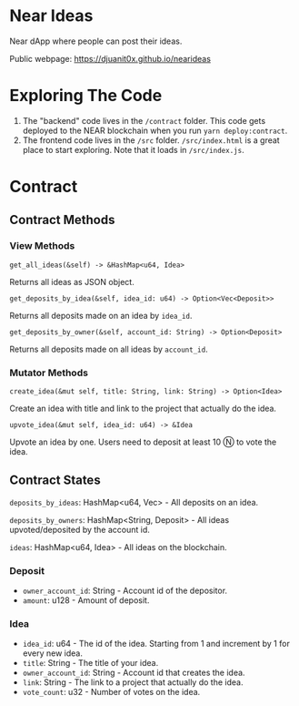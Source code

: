 Near Ideas
==================
Near dApp where people can post their ideas.


Public webpage: https://djuanit0x.github.io/nearideas

Exploring The Code
==================

1. The "backend" code lives in the `/contract` folder. This code gets deployed to
   the NEAR blockchain when you run `yarn deploy:contract`.
2. The frontend code lives in the `/src` folder. `/src/index.html` is a great
   place to start exploring. Note that it loads in `/src/index.js`.

Contract
==================
## Contract Methods

### View Methods
`get_all_ideas(&self) -> &HashMap<u64, Idea>`

Returns all ideas as JSON object.

`get_deposits_by_idea(&self, idea_id: u64) -> Option<Vec<Deposit>>`

Returns all deposits made on an idea by `idea_id`.

`get_deposits_by_owner(&self, account_id: String) -> Option<Deposit>`

Returns all deposits made on all ideas by `account_id`.

### Mutator Methods
`create_idea(&mut self, title: String, link: String) -> Option<Idea>`

Create an idea with title and link to the project that actually do the idea.

`upvote_idea(&mut self, idea_id: u64) -> &Idea`

Upvote an idea by one. Users need to deposit at least 10 Ⓝ to vote the idea.

## Contract States
`deposits_by_ideas`: HashMap<u64, Vec<Deposit>> - All deposits on an idea.

`deposits_by_owners`: HashMap<String, Deposit> - All ideas upvoted/deposited by the account id.

`ideas`: HashMap<u64, Idea> - All ideas on the blockchain.


### Deposit
- `owner_account_id`: String - Account id of the depositor.
- `amount`: u128 - Amount of deposit.

### Idea
- `idea_id`: u64 - The id of the idea. Starting from 1 and increment by 1 for every new idea.
- `title`: String - The title of your idea.
- `owner_account_id`: String - Account id that creates the idea.
- `link`: String - The link to a project that actually do the idea.
- `vote_count`: u32 - Number of votes on the idea.

